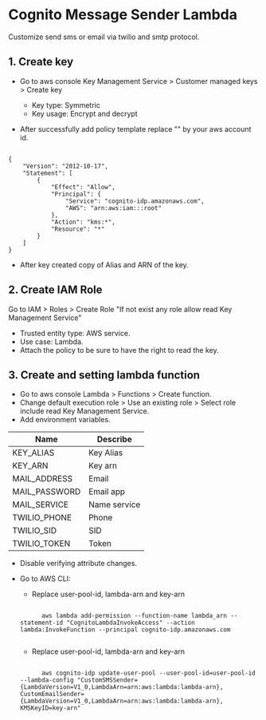 # Cognito Message Sender Lambda

Customize send sms or email via twilio and smtp protocol.

## 1. Create key
- Go to aws console Key Management Service > Customer managed keys > Create key
    - Key type: Symmetric
    - Key usage: Encrypt and decrypt

- After successfully add policy template replace "<aws-account-id>" by your aws account id.

<pre><code>
{
    "Version": "2012-10-17",
    "Statement": [
        {
            "Effect": "Allow",
            "Principal": {
                "Service": "cognito-idp.amazonaws.com",
                "AWS": "arn:aws:iam::<aws-account-id>:root"
            },
            "Action": "kms:*",
            "Resource": "*"
        }
    ]
}
</code></pre>

- After key created copy of Alias ​​and ARN of the key.

## 2. Create IAM Role
Go to IAM > Roles > Create Role "If not exist any role allow read Key Management Service"

- Trusted entity type: AWS service.
- Use case: Lambda.
- Attach the policy to be sure to have the right to read the key.

## 3. Create and setting lambda function 
- Go to aws console Lambda > Functions > Create function.
- Change default execution role > Use an existing role > Select role include read Key Management Service.
- Add environment variables.

| Name          | Describe      |
| ------------- | ------------- |
| KEY_ALIAS     | Key Alias     |
| KEY_ARN       | Key arn       |
| MAIL_ADDRESS  | Email         |
| MAIL_PASSWORD | Email app     |
| MAIL_SERVICE  | Name service  |
| TWILIO_PHONE  | Phone         |
| TWILIO_SID    | SID           |
| TWILIO_TOKEN  | Token         |
 
- Disable verifying attribute changes.
- Go to AWS CLI: 
    - Replace user-pool-id, lambda-arn and key-arn

    <pre><code>
        aws lambda add-permission --function-name lambda_arn --statement-id "CognitoLambdaInvokeAccess" --action lambda:InvokeFunction --principal cognito-idp.amazonaws.com
    </code></pre>

    - Replace user-pool-id, lambda-arn and key-arn

    <pre><code>
        aws cognito-idp update-user-pool --user-pool-id=user-pool-id --lambda-config "CustomSMSSender={LambdaVersion=V1_0,LambdaArn=arn:aws:lambda:lambda-arn}, CustomEmailSender={LambdaVersion=V1_0,LambdaArn=arn:aws:lambda:lambda-arn}, KMSKeyID=key-arn"
    </code></pre>


